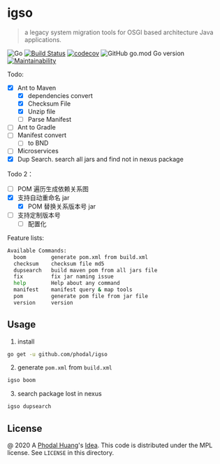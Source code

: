 # igso

> a legacy system migration tools for OSGI based architecture Java applications.

![Go](https://github.com/phodal/igso/workflows/Go/badge.svg)
[![Build Status](https://travis-ci.org/phodal/igso.svg?branch=master)](https://travis-ci.org/phodal/igso)
[![codecov](https://codecov.io/gh/phodal/igso/branch/master/graph/badge.svg)](https://codecov.io/gh/phodal/igso)
![GitHub go.mod Go version](https://img.shields.io/github/go-mod/go-version/phodal/igso)
[![Maintainability](https://api.codeclimate.com/v1/badges/77b3f3f4a2444b33dc16/maintainability)](https://codeclimate.com/github/phodal/igso/maintainability)

Todo:

 - [x] Ant to Maven
    - [x] dependencies convert
    - [x] Checksum File
    - [x] Unzip file
    - [ ] Parse Manifest
 - [ ] Ant to Gradle
 - [ ] Manifest convert
    - [ ] to BND
 - [ ] Microservices
 - [x] Dup Search. search all jars and find not in nexus package

Todo 2：

 - [ ] POM 遍历生成依赖关系图
 - [x] 支持自动重命名 jar
   - [x] POM 替换关系版本号 jar
 - [ ] 支持定制版本号
   - [ ] 配置化

Feature lists:

```bash
Available Commands:
  boom        generate pom.xml from build.xml
  checksum    checksum file md5
  dupsearch   build maven pom from all jars file
  fix         fix jar naming issue
  help        Help about any command
  manifest    manifest query & map tools
  pom         generate pom file from jar file
  version     version

```

## Usage

1. install

```bash
go get -u github.com/phodal/igso
```

2. generate `pom.xml` from `build.xml`

```bash
igso boom
```

3. search package lost in nexus

```bash
igso dupsearch
```

License
---

@ 2020 A [Phodal Huang](https://www.phodal.com)'s [Idea](http://github.com/phodal/ideas).  This code is distributed under the MPL license. See `LICENSE` in this directory.
